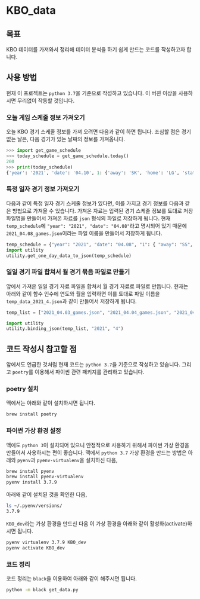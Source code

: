 # KBO_data

## 목표

KBO 데이터를 가져와서 정리해 데이터 분석을 하기 쉽게 만드는 코드를 작성하고자 합니다.

## 사용 방법

현재 이 프로젝트는 `python 3.7`을 기준으로 작성하고 있습니다. 이 버젼 이상을 사용하시면 무리없이 작동할 것입니다.

### 오늘 게임 스케줄 정보 가져오기

오늘 KBO 경기 스케줄 정보를 가져 오려면 다음과 같이 하면 됩니다. 조심할 점은 경기 없는 날은, 다음 경기가 있는 날짜의 정보를 가져옵니다.

```python
>>> import get_game_schedule
>>> today_schedule = get_game_schedule.today()
200
>>> print(today_schedule)
{'year': '2021', 'date': '04.10', 1: {'away': 'SK', 'home': 'LG', 'state': '6회초', 'suspended': '0'}, 2: {'away': 'KT', 'home': 'SS', 'state': '5회말', 'suspended': '0'}, 3: {'away': 'WO', 'home': 'LT', 'state': '17:00', 'suspended': '0'}, 4: {'away': 'OB', 'home': 'HH', 'state': '17:00', 'suspended': '0'}, 5: {'away': 'NC', 'home': 'HT', 'state': '17:00', 'suspended': '0'}}
```

### 특정 일자 경기 정보 가져오기

다음과 같이 특정 일자 경기 스케줄 정보가 있다면, 이를 가지고 경기 정보를 다음과 같은 방법으로 가져올 수 있습니다. 가져온 자료는 입력된 경기 스케줄 정보를 토대로 저장 파일명을 만들어서 가져온 자료를 `json` 형식의 파일로 저장하게 됩니다. 현재 `temp_schedule`에 `"year": "2021", "date": "04.08"`라고 명시되어 있기 때문에 `2021_04.08_games.json`이라는 파일 이름을 만들어서 저장하게 됩니다.

```python
temp_schedule = {"year": "2021", "date": "04.08", "1": { "away": "SS", "home": "OB", "state": "종료", "suspended": "0" }, "2": { "away": "LT", "home": "NC", "state": "종료", "suspended": "0" }, "3": { "away": "LG", "home": "KT", "state": "종료", "suspended": "0" },"4": { "away": "HT", "home": "WO", "state": "종료", "suspended": "0" },"5": { "away": "HH", "home": "SK", "state": "종료", "suspended": "0" }}
import utility
utility.get_one_day_data_to_json(temp_schedule)
```

### 일일 경기 파일 합쳐서 월 경기 묶음 파일로 만들기

앞에서 가져온 일일 경기 자료 파일을 합쳐서 월 경기 자료로 파일로 만듭니다. 현재는 아래와 같이 함수 인수에 연도와 월을 입력하면 이를 토대로 파일 이름을 `temp_data_2021_4.json`과 같이 만들어서 저장하게 됩니다.

```python
temp_list = ["2021_04.03_games.json", "2021_04.04_games.json", "2021_04.06_games.json", "2021_04.07_games.json", "2021_04.08_games.json", "2021_04.09_games.json", "2021_04.10_games.json"]

import utility
utility.binding_json(temp_list, "2021", "4")
```

## 코드 작성시 참고할 점

앞에서도 언급한 것처럼 현재 코드는 `python 3.7`을 기준으로 작성하고 있습니다. 그리고 `poetry`를 이용해서 파이썬 관련 패키지를 관리하고 있습니다.

### poetry 설치

맥에서는 아래와 같이 설치하시면 됩니다.

```bash
brew install poetry
```

### 파이썬 가상 환경 설정

맥에도 `python 3`이 설치되어 있으니 안정적으로 사용하기 위해서 파이썬 가상 환경을 만들어서 사용하시는 편이 좋습니다. 맥에서 `python 3.7` 가상 환경을 만드는 방법은 아래와 `pyenv`과 `pyenv-virtualenv`을 설치하신 다음,

```bash
brew install pyenv
brew install pyenv-virtualenv
pyenv install 3.7.9
```

아래왜 같이 설치된 것을 확인한 다음,

```bash
ls ~/.pyenv/versions/
3.7.9
```

`KBO_dev`라는 가상 환경을 만드신 다음 이 가상 환경을 아래와 같이 활성화(activate)하시면 됩니다.

```bash
pyenv virtualenv 3.7.9 KBO_dev
pyenv activate KBO_dev
```

### 코드 정리

코드 정리는 `black`을 이용하여 아래와 같이 해주시면 됩니다.

```bash
python -m black get_data.py
```

